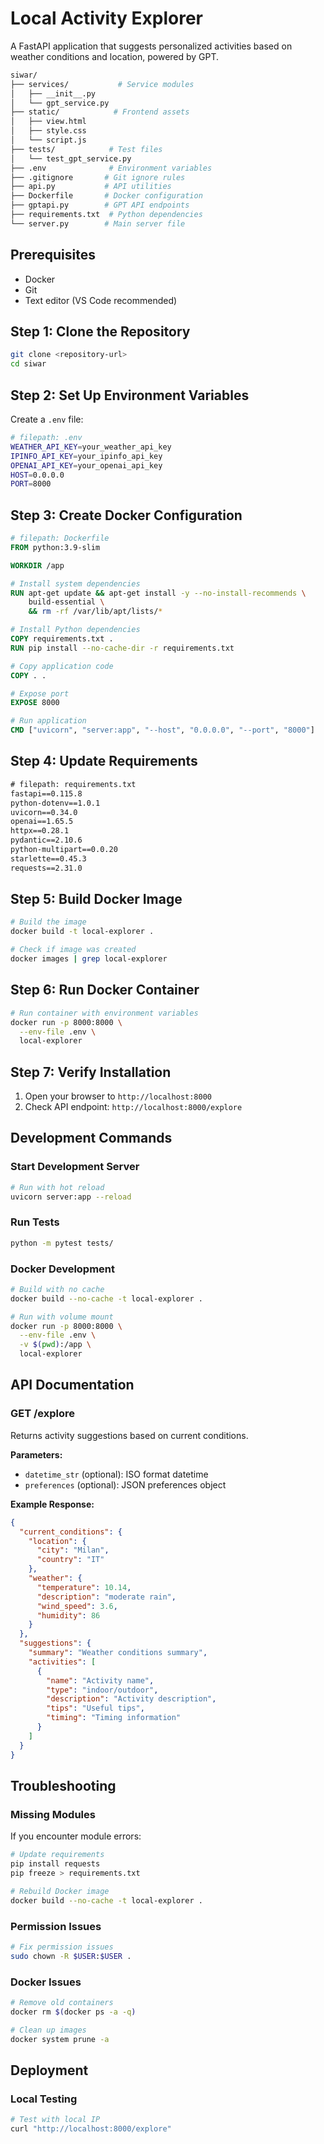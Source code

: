 # Local Activity Explorer


A FastAPI application that suggests personalized activities based on weather conditions and location, powered by GPT.

```bash
siwar/
├── services/           # Service modules
│   ├── __init__.py
│   └── gpt_service.py
├── static/            # Frontend assets
│   ├── view.html
│   ├── style.css
│   └── script.js
├── tests/            # Test files
│   └── test_gpt_service.py
├── .env              # Environment variables
├── .gitignore       # Git ignore rules
├── api.py           # API utilities
├── Dockerfile       # Docker configuration
├── gptapi.py        # GPT API endpoints
├── requirements.txt  # Python dependencies
└── server.py        # Main server file
```

## Prerequisites
- Docker
- Git
- Text editor (VS Code recommended)

## Step 1: Clone the Repository
```bash
git clone <repository-url>
cd siwar
```

## Step 2: Set Up Environment Variables
Create a `.env` file:
```bash
# filepath: .env
WEATHER_API_KEY=your_weather_api_key
IPINFO_API_KEY=your_ipinfo_api_key
OPENAI_API_KEY=your_openai_api_key
HOST=0.0.0.0
PORT=8000
```

## Step 3: Create Docker Configuration
```dockerfile
# filepath: Dockerfile
FROM python:3.9-slim

WORKDIR /app

# Install system dependencies
RUN apt-get update && apt-get install -y --no-install-recommends \
    build-essential \
    && rm -rf /var/lib/apt/lists/*

# Install Python dependencies
COPY requirements.txt .
RUN pip install --no-cache-dir -r requirements.txt

# Copy application code
COPY . .

# Expose port
EXPOSE 8000

# Run application
CMD ["uvicorn", "server:app", "--host", "0.0.0.0", "--port", "8000"]
```

## Step 4: Update Requirements
```txt
# filepath: requirements.txt
fastapi==0.115.8
python-dotenv==1.0.1
uvicorn==0.34.0
openai==1.65.5
httpx==0.28.1
pydantic==2.10.6
python-multipart==0.0.20
starlette==0.45.3
requests==2.31.0
```

## Step 5: Build Docker Image
```bash
# Build the image
docker build -t local-explorer .

# Check if image was created
docker images | grep local-explorer
```

## Step 6: Run Docker Container
```bash
# Run container with environment variables
docker run -p 8000:8000 \
  --env-file .env \
  local-explorer
```

## Step 7: Verify Installation
1. Open your browser to `http://localhost:8000`
2. Check API endpoint: `http://localhost:8000/explore`

## Development Commands

### Start Development Server
```bash
# Run with hot reload
uvicorn server:app --reload
```

### Run Tests
```bash
python -m pytest tests/
```

### Docker Development
```bash
# Build with no cache
docker build --no-cache -t local-explorer .

# Run with volume mount
docker run -p 8000:8000 \
  --env-file .env \
  -v $(pwd):/app \
  local-explorer
```

## API Documentation

### GET /explore
Returns activity suggestions based on current conditions.

**Parameters:**
- `datetime_str` (optional): ISO format datetime
- `preferences` (optional): JSON preferences object

**Example Response:**
```json
{
  "current_conditions": {
    "location": {
      "city": "Milan",
      "country": "IT"
    },
    "weather": {
      "temperature": 10.14,
      "description": "moderate rain",
      "wind_speed": 3.6,
      "humidity": 86
    }
  },
  "suggestions": {
    "summary": "Weather conditions summary",
    "activities": [
      {
        "name": "Activity name",
        "type": "indoor/outdoor",
        "description": "Activity description",
        "tips": "Useful tips",
        "timing": "Timing information"
      }
    ]
  }
}
```

## Troubleshooting

### Missing Modules
If you encounter module errors:
```bash
# Update requirements
pip install requests
pip freeze > requirements.txt

# Rebuild Docker image
docker build --no-cache -t local-explorer .
```

### Permission Issues
```bash
# Fix permission issues
sudo chown -R $USER:$USER .
```

### Docker Issues
```bash
# Remove old containers
docker rm $(docker ps -a -q)

# Clean up images
docker system prune -a
```

## Deployment

### Local Testing
```bash
# Test with local IP
curl "http://localhost:8000/explore"
```
